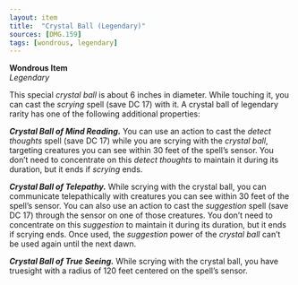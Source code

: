 ```yaml
---
layout: item
title:  "Crystal Ball (Legendary)"
sources: [DMG.159]
tags: [wondrous, legendary]
---
```


**Wondrous Item**  
*Legendary*

This special *crystal ball* is about 6 inches in diameter. While touching it, you can cast the *scrying* spell (save DC 17) with it. A crystal ball of legendary rarity has one of the following additional properties:

***Crystal Ball of Mind Reading.*** You can use an action to cast the *detect thoughts* spell (save DC 17) while you are scrying with the *crystal ball*, targeting creatures you can see within 30 feet of the spell’s sensor. You don’t need to concentrate on this *detect thoughts* to maintain it during its duration, but it ends if *scrying* ends.

***Crystal Ball of Telepathy.*** While scrying with the crystal ball, you can communicate telepathically with creatures you can see within 30 feet of the spell’s sensor. You can also use an action to cast the *suggestion* spell (save DC 17) through the sensor on one of those creatures. You don’t need to concentrate on this *suggestion* to maintain it during its duration, but it ends if scrying ends. Once used, the *suggestion* power of the *crystal ball* can’t be used again until the next dawn.

***Crystal Ball of True Seeing.*** While scrying with the crystal ball, you have truesight with a radius of 120 feet centered on the spell’s sensor.